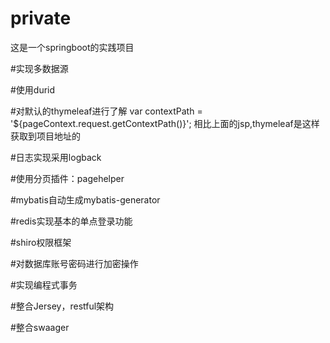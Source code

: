 # private
这是一个springboot的实践项目

#实现多数据源

#使用durid

#对默认的thymeleaf进行了解
var contextPath = '${pageContext.request.getContextPath()}';
相比上面的jsp,thymeleaf是这样获取到项目地址的
<script type="text/javascript" th:inline="javascript">
       /*<![CDATA[*/
       ctxPath = /*[[@{/}]]*/ '';
       /*]]>*/
 
       console.info(ctxPath);
</script>

#日志实现采用logback

#使用分页插件：pagehelper

#mybatis自动生成mybatis-generator

#redis实现基本的单点登录功能

#shiro权限框架


#对数据库账号密码进行加密操作

#实现编程式事务

#整合Jersey，restful架构

#整合swaager
